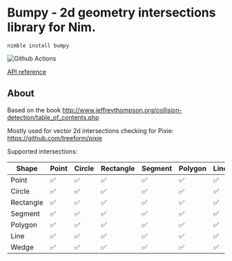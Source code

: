 # Bumpy - 2d geometry intersections library for Nim.

`nimble install bumpy`

![Github Actions](https://github.com/treeform/bumpy/workflows/Github%20Actions/badge.svg)

[API reference](https://treeform.github.io/bumpy)

## About

Based on the book http://www.jeffreythompson.org/collision-detection/table_of_contents.php

Mostly used for vector 2d intersections checking for Pixie: https://github.com/treeform/pixie

Supported intersections:

Shape         | Point         | Circle        | Rectangle     | Segment       | Polygon       | Line          | Wedge          |
------------- | ------------- | ------------- | ------------- | ------------- | ------------- | ------------- | ------------- |
Point         | ✅           | ✅            | ✅           | ✅            | ✅           | ✅            | ✅            |
Circle        | ✅           | ✅            | ✅           | ✅            | ✅           | ✅            | ✅            |
Rectangle     | ✅           | ✅            | ✅           | ✅            | ✅           | ✅            | ✅            |
Segment       | ✅           | ✅            | ✅           | ✅            | ✅           | ✅            | ✅            |
Polygon       | ✅           | ✅            | ✅           | ✅            | ✅           | ✅            | ✅            |
Line          | ✅           | ✅            | ✅           | ✅            | ✅           | ✅            | ✅            |
Wedge         | ✅           | ✅            | ✅           | ✅            | ✅           | ✅            | ✅            |
